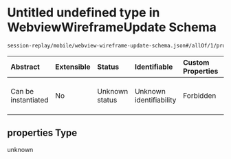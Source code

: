 # Untitled undefined type in WebviewWireframeUpdate Schema

```txt
session-replay/mobile/webview-wireframe-update-schema.json#/allOf/1/properties
```



| Abstract            | Extensible | Status         | Identifiable            | Custom Properties | Additional Properties | Access Restrictions | Defined In                                                                                                                         |
| :------------------ | :--------- | :------------- | :---------------------- | :---------------- | :-------------------- | :------------------ | :--------------------------------------------------------------------------------------------------------------------------------- |
| Can be instantiated | No         | Unknown status | Unknown identifiability | Forbidden         | Allowed               | none                | [webview-wireframe-update-schema.json\*](../out/session-replay/mobile/webview-wireframe-update-schema.json "open original schema") |

## properties Type

unknown
